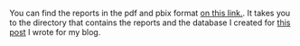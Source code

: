 You can find the reports in the pdf and pbix format [on this link.](https://github.com/AHobbitTalksData/Database-and-reports-for-my-blog/tree/main/My_Blog/%231.%20Trends%20on%20popularity%20of%20Google%20searches%20for%20different%20general%20skincare%20terms%20in%20USA%20(2004-2022)/Reports). It takes you to the directory that contains the reports and the database I created for [this post](https://jessyacunarodriguez.wixsite.com/a-hobbit-talks-data/post/trends-on-google-searches-in-different-general-skincare-terms-for-usa) I wrote for my blog. 

